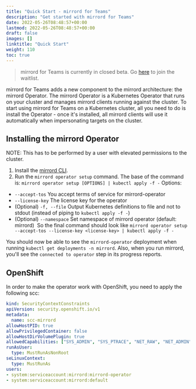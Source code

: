 ```yaml
---
title: "Quick Start - mirrord for Teams"
description: "Get started with mirrord for Teams"
date: 2022-05-26T08:48:57+00:00
lastmod: 2022-05-26T08:48:57+00:00
draft: false
images: []
linktitle: "Quick Start"
weight: 110
toc: true
---
```


> mirrord for Teams is currently in closed beta. Go [here](https://metalbear.co/#waitlist-form) to join the waitlist.

mirrord for Teams adds a new component to the mirrord architecture: the mirrord Operator. The mirrord Operator is a Kubernetes Operator that runs on your cluster and manages mirrord clients running against the cluster. To start using mirrord for Teams on a Kubernetes cluster, all you need to do is install the Operator - once it's installed, all mirrord clients will use it automatically when impersonating targets on the cluster.

## Installing the mirrord Operator
NOTE: This has to be performed by a user with elevated permissions to the cluster.

1. Install the [mirrord CLI](/docs/overview/quick-start/#cli-tool).
2. Run the `mirrord operator setup` command. The base of the command is:
​
`mirrord operator setup [OPTIONS] | kubectl apply -f -`
​
Options:
- `--accept-tos` 
        You accept terms of service for mirrord-operator
- `--license-key` 
        The license key for the operator
- (Optional) `-f, --file` 
        Output Kubernetes definitions to file and not to stdout (instead of piping to `kubectl apply -f -`)
- (Optional) `--namespace` 
        Set namespace of mirrord operator (default: mirrord)
​
So the final command should look like
​
`mirrord operator setup --accept-tos --license-key <license-key> | kubectl apply -f -`

You should now be able to see the `mirrord-operator` deployment when running `kubectl get deployments -n mirrord`. Also, when you run mirrord, you'll see the `connected to operator` step in its progress reports.

## OpenShift

In order to make the operator work with OpenShift, you need to apply the following scc:

```yaml
kind: SecurityContextConstraints
apiVersion: security.openshift.io/v1
metadata:
  name: scc-mirrord
allowHostPID: true
allowPrivilegedContainer: false
allowHostDirVolumePlugin: true
allowedCapabilities: ["SYS_ADMIN", "SYS_PTRACE", "NET_RAW", "NET_ADMIN"]
runAsUser:
  type: MustRunAsNonRoot
seLinuxContext:
  type: MustRunAs
users:
- system:serviceaccount:mirrord:mirrord-operator
- system:serviceaccount:mirrord:default
```